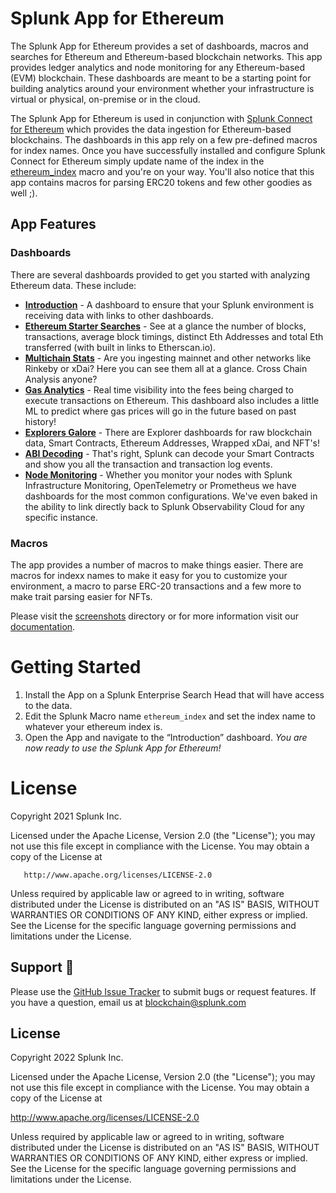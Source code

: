 # Splunk App for Ethereum
The Splunk App for Ethereum provides a set of dashboards, macros and searches for Ethereum and Ethereum-based blockchain networks.  This app provides ledger analytics and node monitoring for any Ethereum-based (EVM) blockchain.  These dashboards are meant to be a starting point for building analytics around your environment whether your infrastructure is virtual or physical, on-premise or in the cloud.

The Splunk App for Ethereum is used in conjunction with [Splunk Connect for Ethereum](https://github.com/splunk/splunk-connect-for-ethereum) which provides the data ingestion for Ethereum-based blockchains. The dashboards in this app rely on a few pre-defined macros for index names.  Once you have successfully installed and configure Splunk Connect for Ethereum simply update name of the index in the [ethereum_index](https://github.com/splunk/splunk-app-for-ethereum/blob/master/default/macros.conf) macro and you're on your way.  You'll also notice that this app contains macros for parsing ERC20 tokens and few other goodies as well ;).  

## App Features

### Dashboards
There are several dashboards provided to get you started with analyzing Ethereum data. These include:

  * **[Introduction](./screenshots/Introduction.png)** - A dashboard to ensure that your Splunk environment is receiving data with links to other dashboards.
  * **[Ethereum Starter Searches](./screenshots/Starter_Searches.png)** - See at a glance the number of blocks, transactions, average block timings, distinct Eth Addresses and total Eth transferred (with built in links to Etherscan.io).
  * **[Multichain Stats](./screenshots/Multichain_Stats.png)** - Are you ingesting mainnet and other networks like Rinkeby or xDai?   Here you can see them all at a glance.   Cross Chain Analysis anyone?
  * **[Gas Analytics](./screenshots/GasAnalytics.png)** - Real time visibility into the fees being charged to execute transactions on Ethereum. This dashboard also includes a little ML to predict where gas prices will go in the future based on past history!
  * **[Explorers Galore](./screenshots/Eth_Address_Explorer.png)** - There are Explorer dashboards for raw blockchain data, Smart Contracts, Ethereum Addresses, Wrapped xDai, and NFT's!   
  * **[ABI Decoding](./screenshots/ABI_Decoding.png)** - That's right, Splunk can decode your Smart Contracts and show you all the transaction and transaction log events.
  * **[Node Monitoring](./screenshots/NNode_Health_SC4Eth.png)** - Whether you monitor your nodes with Splunk Infrastructure Monitoring, OpenTelemetry or Prometheus we have dashboards for the most common configurations.   We've even baked in the ability to link directly back to Splunk Observability Cloud for any specific instance.  

### Macros
The app provides a number of macros to make things easier.  There are macros for indexx names to make it easy for you to customize your environment, a macro to parse ERC-20 transactions and a few more to make trait parsing easier for NFTs.  

Please visit the [screenshots](./screenshots) directory or for more information visit our [documentation](https://www.splunkdlt.com/fabric/splunk-app-for-fabric).


# Getting Started

1. Install the App on a Splunk Enterprise Search Head that will have access to the data.  
2. Edit the Splunk Macro name `ethereum_index` and set the index name to whatever your ethereum index is.
3. Open the App and navigate to the “Introduction” dashboard.
*You are now ready to use the Splunk App for Ethereum!*

# License

Copyright 2021 Splunk Inc.

Licensed under the Apache License, Version 2.0 (the "License");
you may not use this file except in compliance with the License.
You may obtain a copy of the License at

       http://www.apache.org/licenses/LICENSE-2.0

Unless required by applicable law or agreed to in writing, software
distributed under the License is distributed on an "AS IS" BASIS,
WITHOUT WARRANTIES OR CONDITIONS OF ANY KIND, either express or implied.
See the License for the specific language governing permissions and
limitations under the License.



## Support 💪
Please use the [GitHub Issue Tracker](https://github.com/splunk/splunk-app-for-ethereum/issues) to submit bugs or request features.  If you have a question, email us at [blockchain@splunk.com](mailto:blockchain@splunk.com)



## License
Copyright 2022 Splunk Inc.

Licensed under the Apache License, Version 2.0 (the "License");
you may not use this file except in compliance with the License.
You may obtain a copy of the License at

http://www.apache.org/licenses/LICENSE-2.0

Unless required by applicable law or agreed to in writing, software
distributed under the License is distributed on an "AS IS" BASIS,
WITHOUT WARRANTIES OR CONDITIONS OF ANY KIND, either express or implied.
See the License for the specific language governing permissions and
limitations under the License.
